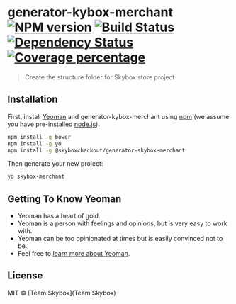 # generator-kybox-merchant [![NPM version][npm-image]][npm-url] [![Build Status][travis-image]][travis-url] [![Dependency Status][daviddm-image]][daviddm-url] [![Coverage percentage][coveralls-image]][coveralls-url]
> Create the structure folder for Skybox store project

## Installation

First, install [Yeoman](http://yeoman.io) and generator-kybox-merchant using [npm](https://www.npmjs.com/) (we assume you have pre-installed [node.js](https://nodejs.org/)).

```bash
npm install -g bower
npm install -g yo
npm install -g @skyboxcheckout/generator-skybox-merchant
```

Then generate your new project:

```bash
yo skybox-merchant
```

## Getting To Know Yeoman

 * Yeoman has a heart of gold.
 * Yeoman is a person with feelings and opinions, but is very easy to work with.
 * Yeoman can be too opinionated at times but is easily convinced not to be.
 * Feel free to [learn more about Yeoman](http://yeoman.io/).

## License

MIT © [Team Skybox](Team Skybox)


[npm-image]: https://badge.fury.io/js/generator-skybox-merchant.svg
[npm-url]: https://npmjs.org/package/generator-skybox-merchant
[travis-image]: https://travis-ci.org/newiclus/generator-skybox-merchant.svg?branch=master
[travis-url]: https://travis-ci.org/newiclus/generator-skybox-merchant
[daviddm-image]: https://david-dm.org/newiclus/generator-skybox-merchant.svg?theme=shields.io
[daviddm-url]: https://david-dm.org/newiclus/generator-skybox-merchant
[coveralls-image]: https://coveralls.io/repos/newiclus/generator-skybox-merchant/badge.svg
[coveralls-url]: https://coveralls.io/r/newiclus/generator-skybox-merchant
